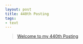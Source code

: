 ```yaml
---
layout: post
title: 440th Posting
tags: 
- text
---
```


> [Welcome to my 440th Posting](https://janghan-kor.tistory.com/1677)
